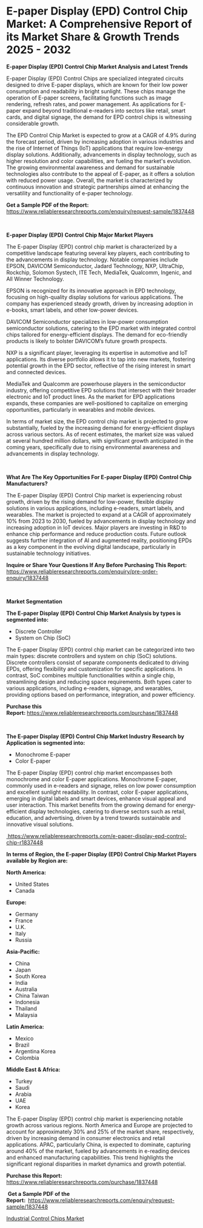 <p><h1>E-paper Display (EPD) Control Chip Market: A Comprehensive Report of its Market Share & Growth Trends 2025 - 2032</h1></p><p><strong>E-paper Display (EPD) Control Chip Market Analysis and Latest Trends</strong></p>
<p><p>E-paper Display (EPD) Control Chips are specialized integrated circuits designed to drive E-paper displays, which are known for their low power consumption and readability in bright sunlight. These chips manage the operation of E-paper screens, facilitating functions such as image rendering, refresh rates, and power management. As applications for E-paper expand beyond traditional e-readers into sectors like retail, smart cards, and digital signage, the demand for EPD control chips is witnessing considerable growth.</p><p>The EPD Control Chip Market is expected to grow at a CAGR of 4.9% during the forecast period, driven by increasing adoption in various industries and the rise of Internet of Things (IoT) applications that require low-energy display solutions. Additionally, advancements in display technology, such as higher resolution and color capabilities, are fueling the market's evolution. The growing environmental awareness and demand for sustainable technologies also contribute to the appeal of E-paper, as it offers a solution with reduced power usage. Overall, the market is characterized by continuous innovation and strategic partnerships aimed at enhancing the versatility and functionality of e-paper technology.</p></p>
<p><strong>Get a Sample PDF of the Report:&nbsp;</strong> <a href="https://www.reliableresearchreports.com/enquiry/request-sample/1837448?utm_campaign=2737&utm_medium=2&utm_source=Github&utm_content=ia&utm_term=06042025&utm_id=e-paper-display-epd-control-chip">https://www.reliableresearchreports.com/enquiry/request-sample/1837448</a></p>
<p>&nbsp;</p>
<p><strong>E-paper Display (EPD) Control Chip Major Market Players</strong></p>
<p><p>The E-paper Display (EPD) control chip market is characterized by a competitive landscape featuring several key players, each contributing to the advancements in display technology. Notable companies include EPSON, DAVICOM Semiconductor, Jadard Technology, NXP, UltraChip, Rockchip, Solomon Systech, ITE Tech, MediaTek, Qualcomm, Ingenic, and All Winner Technology.</p><p>EPSON is recognized for its innovative approach in EPD technology, focusing on high-quality display solutions for various applications. The company has experienced steady growth, driven by increasing adoption in e-books, smart labels, and other low-power devices.</p><p>DAVICOM Semiconductor specializes in low-power consumption semiconductor solutions, catering to the EPD market with integrated control chips tailored for energy-efficient displays. The demand for eco-friendly products is likely to bolster DAVICOM’s future growth prospects.</p><p>NXP is a significant player, leveraging its expertise in automotive and IoT applications. Its diverse portfolio allows it to tap into new markets, fostering potential growth in the EPD sector, reflective of the rising interest in smart and connected devices.</p><p>MediaTek and Qualcomm are powerhouse players in the semiconductor industry, offering competitive EPD solutions that intersect with their broader electronic and IoT product lines. As the market for EPD applications expands, these companies are well-positioned to capitalize on emerging opportunities, particularly in wearables and mobile devices.</p><p>In terms of market size, the EPD control chip market is projected to grow substantially, fueled by the increasing demand for energy-efficient displays across various sectors. As of recent estimates, the market size was valued at several hundred million dollars, with significant growth anticipated in the coming years, specifically due to rising environmental awareness and advancements in display technology.</p></p>
<p>&nbsp;</p>
<p><strong>What Are The Key Opportunities For E-paper Display (EPD) Control Chip Manufacturers?</strong></p>
<p><p>The E-paper Display (EPD) Control Chip market is experiencing robust growth, driven by the rising demand for low-power, flexible display solutions in various applications, including e-readers, smart labels, and wearables. The market is projected to expand at a CAGR of approximately 10% from 2023 to 2030, fueled by advancements in display technology and increasing adoption in IoT devices. Major players are investing in R&D to enhance chip performance and reduce production costs. Future outlook suggests further integration of AI and augmented reality, positioning EPDs as a key component in the evolving digital landscape, particularly in sustainable technology initiatives.</p></p>
<p><strong>Inquire or Share Your Questions If Any Before Purchasing This Report:</strong> <a href="https://www.reliableresearchreports.com/enquiry/pre-order-enquiry/1837448?utm_campaign=2737&utm_medium=2&utm_source=Github&utm_content=ia&utm_term=06042025&utm_id=e-paper-display-epd-control-chip">https://www.reliableresearchreports.com/enquiry/pre-order-enquiry/1837448</a></p>
<p>&nbsp;</p>
<p><strong>Market Segmentation</strong></p>
<p><strong>The E-paper Display (EPD) Control Chip Market Analysis by types is segmented into:</strong></p>
<p><ul><li>Discrete Controller</li><li>System on Chip (SoC)</li></ul></p>
<p><p>The E-paper Display (EPD) control chip market can be categorized into two main types: discrete controllers and system on chip (SoC) solutions. Discrete controllers consist of separate components dedicated to driving EPDs, offering flexibility and customization for specific applications. In contrast, SoC combines multiple functionalities within a single chip, streamlining design and reducing space requirements. Both types cater to various applications, including e-readers, signage, and wearables, providing options based on performance, integration, and power efficiency.</p></p>
<p><strong>Purchase this Report:&nbsp;</strong><a href="https://www.reliableresearchreports.com/purchase/1837448?utm_campaign=2737&utm_medium=2&utm_source=Github&utm_content=ia&utm_term=06042025&utm_id=e-paper-display-epd-control-chip">https://www.reliableresearchreports.com/purchase/1837448</a></p>
<p>&nbsp;</p>
<p><strong>The E-paper Display (EPD) Control Chip Market Industry Research by Application is segmented into:</strong></p>
<p><ul><li>Monochrome E-paper</li><li>Color E-paper</li></ul></p>
<p><p>The E-paper Display (EPD) control chip market encompasses both monochrome and color E-paper applications. Monochrome E-paper, commonly used in e-readers and signage, relies on low power consumption and excellent sunlight readability. In contrast, color E-paper applications, emerging in digital labels and smart devices, enhance visual appeal and user interaction. This market benefits from the growing demand for energy-efficient display technologies, catering to diverse sectors such as retail, education, and advertising, driven by a trend towards sustainable and innovative visual solutions.</p></p>
<p><a href="https://www.reliableresearchreports.com/e-paper-display-epd-control-chip-r1837448?utm_campaign=2737&utm_medium=2&utm_source=Github&utm_content=ia&utm_term=06042025&utm_id=e-paper-display-epd-control-chip">&nbsp;https://www.reliableresearchreports.com/e-paper-display-epd-control-chip-r1837448</a></p>
<p><strong>In terms of Region, the E-paper Display (EPD) Control Chip Market Players available by Region are:</strong></p>
<p>
    <p> <strong> North America: </strong>
        <ul>
            <li>United States</li>
            <li>Canada</li>
        </ul>
        </p> 
    <p> <strong> Europe: </strong>
        <ul>
            <li>Germany</li>
            <li>France</li>
            <li>U.K.</li>
            <li>Italy</li>
            <li>Russia</li>
        </ul>
        </p> 
    <p> <strong> Asia-Pacific: </strong>
        <ul>
            <li>China</li>
            <li>Japan</li>
            <li>South Korea</li>
            <li>India</li>
            <li>Australia</li>
            <li>China Taiwan</li>
            <li>Indonesia</li>
            <li>Thailand</li>
            <li>Malaysia</li>
        </ul>
        </p> 
    <p> <strong> Latin America: </strong>
        <ul>
            <li>Mexico</li>
            <li>Brazil</li>
            <li>Argentina Korea</li>
            <li>Colombia</li>
        </ul>
        </p> 
    <p> <strong> Middle East & Africa: </strong>
        <ul>
            <li>Turkey</li>
            <li>Saudi</li>
            <li>Arabia</li>
            <li>UAE</li>
            <li>Korea</li>
        </ul>
    </p>
    </p>
<p><p>The E-paper Display (EPD) control chip market is experiencing notable growth across various regions. North America and Europe are projected to account for approximately 30% and 25% of the market share, respectively, driven by increasing demand in consumer electronics and retail applications. APAC, particularly China, is expected to dominate, capturing around 40% of the market, fueled by advancements in e-reading devices and enhanced manufacturing capabilities. This trend highlights the significant regional disparities in market dynamics and growth potential.</p></p>
<p><strong>Purchase this Report: </strong><a href="https://www.reliableresearchreports.com/purchase/1837448?utm_campaign=2737&utm_medium=2&utm_source=Github&utm_content=ia&utm_term=06042025&utm_id=e-paper-display-epd-control-chip">https://www.reliableresearchreports.com/purchase/1837448</a></p>
<p>&nbsp;<strong>Get a Sample PDF of the Report:&nbsp;&nbsp;</strong><a href="https://www.reliableresearchreports.com/enquiry/request-sample/1837448?utm_campaign=2737&utm_medium=2&utm_source=Github&utm_content=ia&utm_term=06042025&utm_id=e-paper-display-epd-control-chip">https://www.reliableresearchreports.com/enquiry/request-sample/1837448</a></p>
<p><strong></strong></p>
<p><p><a href="https://github.com/vitrilaoire/Market-Research-Report-List-1/blob/main/industrial-control-chips-market.md?utm_campaign=2737&utm_medium=2&utm_source=Github&utm_content=ia&utm_term=06042025&utm_id=e-paper-display-epd-control-chip">Industrial Control Chips Market</a></p></p>